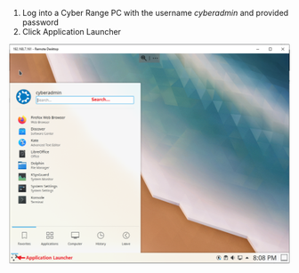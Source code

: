 1. Log into a Cyber Range PC with the username *cyberadmin* and provided password
2. Click Application Launcher 

<img src="imgs/KubuntuScreen.PNG">
